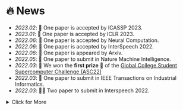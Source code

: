 # 🔥 News
- *2023.02*: 🧩 One paper is accepted by ICASSP 2023.
- *2023.01*: 🧩 One paper is accepted by ICLR 2023.
- *2022.06*: 🧩 One paper is accepted by Neural Computation.
- *2022.06*: 🎉 One paper is accepted by InterSpeech 2022.
- *2022.06*: 🎲 One paper is appeared by Arxiv.
- *2022.05*: 🧩 One paper to submit in Nature Machine Intelligence.
- *2022.03*: 🎉 We won the **first prize** 🥇 of the [Global College Student Supercomputer Challenge (ASC22)](http://asc-events.org/ASC22/PreliminaryResult.php)
- *2022.03*: 🧩 One paper to submit in IEEE Transactions on Industrial Informatics.
- *2022.03*: 🧩🧩 Two paper to submit in Interspeech 2022.

<details>
<summary markdown="span">Click for More</summary>
<ul>
<li> <i>2021.10</i>: 🎉 paper is accepted by NeurIPS 2021:
  <ul><li style="list-style:circle"> Speech Separation Using an Asynchronous Fully Recurrent Convolutional Neural Network, Xiaolin Hu$^*$, <b>Kai Li$^*$</b>, Weiyi Zhang, Yi Luo, Jean-Marie Lemercier, Timo Gerkmann. </li></ul> </li>
<li> <i>2021.05</i>: 🎉 We won the <b>5%</b> of the [Global College Student Supercomputer Challenge (ASC20-21)](http://www.asc-events.net/ASC20-21/Finals.php) </li>
<li> <i>2021.01</i>: 🎉 We won the <b>first prize</b> 🥇 of the [Global College Student Supercomputer Challenge (ASC20-21)](http://www.asc-events.net/ASC20-21/Finals.php) </li>
<li> <i>2020.06</i>: 🎉 <b>Outstanding Bachelor Thesis Award</b>, Qinghai University of Computer Science and Technology ! </li>
<li> <i>2020.06</i>: 🎉 <b>Outstanding Graduates</b>, Qinghai University of Computer Science and Technology ! </li>
<li> <i>2020.04</i>: 🧩 One paper is accepted by IET image processing:
  <ul><li style="list-style:circle"> A Survey of Single Image Super Resolution Reconstruction, <b>Kai Li</b>, Shenghao Yang, Runting Dong, Jianqiang Huang, Xiaoying Wang. </li></ul> </li>
<li> <i>2020.01</i>: 🏢 I am an algorithm intern at Moyin Technology <img src='http://dev.magic.moyincloud.com/static/img/logo.f062424.svg' style='width: 3.5em;'/> for speech dirazation and voiceprint recognition. </li>

<li> <i>2019.11</i>: 🧩 One paper is accepted by ISPA2019:
  <ul><li style="list-style:circle"> Single Image Super-resolution Reconstruction of Enhanced Loss Function with Multi-GPU Training, Jianqiang Huang$^*$, <b>Kai Li$^*$</b>, Xiaoying Wang. </li></ul> </li>
<li> <i>2019.11</i>: 🎉 We won the <b>first prize</b> 🥇 of the first "Ganqingning" Innovation and Entrepreneurship Competition ! </li>
<li> <i>2019.11</i>: 🎉 I won the <b>National Scholarship</b>, Ministry of Education, China ! </li>
<li> <i>2019.05</i>: 🎉 We won the <b>second prize</b> 🥈 in the Natural Academic Paper category of the National College Student Challenge Cup Qinghai Provincial Trial ! </li>
<li> <i>2019.05</i>: 🎉 We won the <b>first prize</b> 🥇 in the Qinghai Division of the 6th National Youth Science Innovation Experiment and Work Competition ! </li>
<li> <i>2019.05</i>: 🎉 One paper is accepted by ICDIP2019:
  <ul><li style="list-style:circle">  Single image super resolution based on generative adversarial networks, <b>Kai Li</b>, Liang Ye, Shenghao Yang, Jianqiang Huang, Xiaoying Wang.  </li></ul> </li>
<li> <i>2019.04</i>: 🧩 I won the <b>second prize</b> 🥈 at the provincial level in the Blue Bridge Cup Java Group A! </li>
<li> <i>2018.12</i>: 🎉 We won the <b>first prize</b> 🥇 of natural academic paper in the first "Principals Cup" Innovation and Entrepreneurship Competition in Qinghai Province ! </li>
</ul>
</details>

